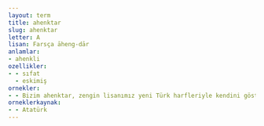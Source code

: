 ```yaml
---
layout: term
title: ahenktar
slug: ahenktar
letter: A
lisan: Farsça āheng-dār
anlamlar:
- ahenkli
ozellikler:
- - sıfat
  - eskimiş
ornekler:
- - Bizim ahenktar, zengin lisanımız yeni Türk harfleriyle kendini gösterecektir.
orneklerkaynak:
- - Atatürk
---
```

